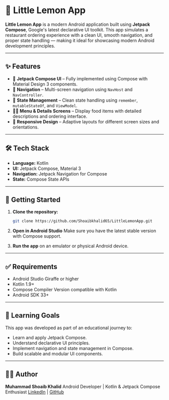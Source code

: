 # 🍋 Little Lemon App

**Little Lemon App** is a modern Android application built using **Jetpack Compose**, Google's latest declarative UI toolkit. This app simulates a restaurant ordering experience with a clean UI, smooth navigation, and proper state handling — making it ideal for showcasing modern Android development principles.

---

## ✨ Features

* 🧱 **Jetpack Compose UI** – Fully implemented using Compose with Material Design 3 components.
* 🧽 **Navigation** – Multi-screen navigation using `NavHost` and `NavController`.
* 📂 **State Management** – Clean state handling using `remember`, `mutableStateOf`, and `ViewModel`.
* 🧑‍🍳 **Menu & Details Screens** – Display food items with detailed descriptions and ordering interface.
* 🎨 **Responsive Design** – Adaptive layouts for different screen sizes and orientations.

---
## 🛠️ Tech Stack

* **Language:** Kotlin
* **UI:** Jetpack Compose, Material 3
* **Navigation:** Jetpack Navigation for Compose
* **State:** Compose State APIs

---


## 🚀 Getting Started

1. **Clone the repository:**

   ```bash
   git clone https://github.com/Shoaibkhalid65/LittleLemonApp.git
   ```

2. **Open in Android Studio**
   Make sure you have the latest stable version with Compose support.

3. **Run the app** on an emulator or physical Android device.

---

## ✅ Requirements

* Android Studio Giraffe or higher
* Kotlin 1.9+
* Compose Compiler Version compatible with Kotlin
* Android SDK 33+

---

## 📌 Learning Goals

This app was developed as part of an educational journey to:

* Learn and apply Jetpack Compose.
* Understand declarative UI principles.
* Implement navigation and state management in Compose.
* Build scalable and modular UI components.

---


## 🙇‍♂️ Author

**Muhammad Shoaib Khalid**
Android Developer | Kotlin & Jetpack Compose Enthusiast
[LinkedIn](https://www.linkedin.com/) | [GitHub](https://github.com/your-username)
